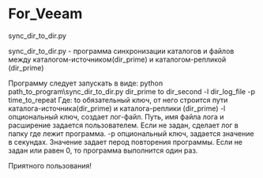 # For_Veeam
sync_dir_to_dir.py

sync_dir_to_dir.py - программа синхронизации каталогов и файлов между каталогом-источником(dir_prime) и каталогом-репликой (dir_prime)

Программу следует запускать в виде: python path_to_program\sync_dir_to_dir.py dir_prime to dir_second  -l dir_log_file  -p  time_to_repeat
Где:
to  обязательный ключ, от него строится пути каталога-источника(dir_prime) и каталога-реплики (dir_prime)
-l опциональный ключ, создает лог-файл. Путь, имя файла лога и расширение задается пользователем. Если не задан, сделает лог в папку где лежит программа. 
-p  опциональный ключ, задается значение в секундах. Значение задает перод повторения программы. Если не задан или равен 0, то программа выполнится  один раз.

Приятного пользования! 
